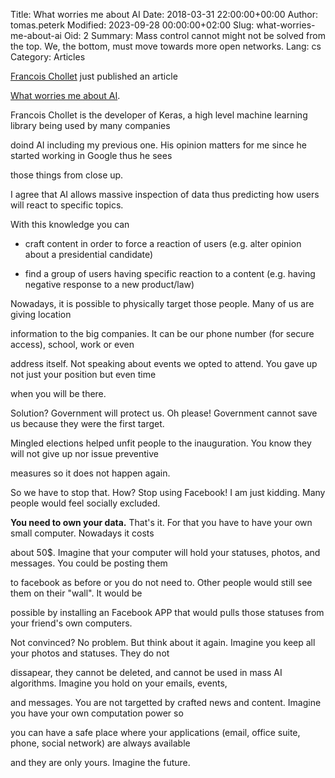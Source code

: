 Title: What worries me about AI
Date: 2018-03-31 22:00:00+00:00
Author: tomas.peterk
Modified: 2023-09-28 00:00:00+02:00
Slug: what-worries-me-about-ai
Oid: 2
Summary: Mass control cannot might not be solved from the top. We, the bottom, must move towards more open networks.
Lang: cs
Category: Articles

[Francois Chollet](https://medium.com/@francois.chollet) just published an article
[What worries me about AI](https://medium.com/@francois.chollet/what-worries-me-about-ai-ed9df072b704).
Francois Chollet is the developer of Keras, a high level machine learning library being used by many companies
doind AI including my previous one. His opinion matters for me since he started working in Google thus he sees
those things from close up.

I agree that AI allows massive inspection of data thus predicting how users will react to specific topics.
With this knowledge you can

-  craft content in order to force a reaction of users (e.g. alter opinion about a presidential candidate)
-  find a group of users having specific reaction to a content (e.g. having negative response to a new product/law)

Nowadays, it is possible to physically target those people. Many of us are giving location
information to the big companies. It can be our phone number (for secure access), school, work or even
address itself. Not speaking about events we opted to attend. You gave up not just your position but even time
when you will be there.

Solution? Government will protect us. Oh please! Government cannot save us because they were the first target.
Mingled elections helped unfit people to the inauguration. You know they will not give up nor issue preventive
measures so it does not happen again.

So we have to stop that. How? Stop using Facebook! I am just kidding. Many people would feel socially excluded.
**You need to own your data.** That's it. For that you have to have your own small computer. Nowadays it costs
about 50$. Imagine that your computer will hold your statuses, photos, and messages. You could be posting them
to facebook as before or you do not need to. Other people would still see them on their "wall". It would be
possible by installing an Facebook APP that would pulls those statuses from your friend's own computers.

Not convinced? No problem. But think about it again. Imagine you keep all your photos and statuses. They do not
dissapear, they cannot be deleted, and cannot be used in mass AI algorithms. Imagine you hold on your emails, events,
and messages. You are not targetted by crafted news and content. Imagine you have your own computation power so
you can have a safe place where your applications (email, office suite, phone, social network) are always available
and they are only yours. Imagine the future.